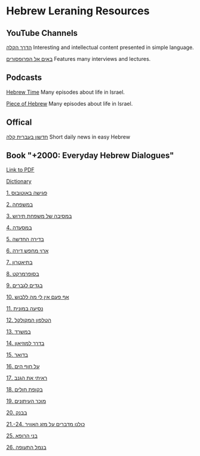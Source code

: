 # Hebrew Leraning Resources

## YouTube Channels


[הדרך הקלה](https://www.youtube.com/@ezway) Interesting and intellectual content presented in simple language.

[באים אל הפרופסורים](https://www.youtube.com/@AlexTseitlin) Features many interviews and lectures.

## Podcasts

[Hebrew Time](https://hebrewtime.squarespace.com/) Many episodes about life in Israel.

[Piece of Hebrew](https://www.youtube.com/@PieceofHebrew/videos) Many episodes about life in Israel.

## Offical
[חדשון בעברית קלה](https://hadshon.edu.gov.il/) Short daily news in easy Hebrew
## Book "+2000: Everyday Hebrew Dialogues"

[Link to PDF](https://www.pdfdrive.com/2000-everyday-hebrew-dialogues-hebrew-edition-book-only-e188142270.html)

[Dictionary](https://www.pdfdrive.com/2000-a-dictionary-for-learners-of-hebrew-e188445447.html)

[1. פגישה באוטובוס](https://www.youtube.com/watch?v=ZuA1ITIFywQ)

[2. במשפחה](https://www.youtube.com/watch?v=4zspI4Wq6Sc)

[3. במסיבה של משפחת תירוש](https://www.youtube.com/watch?v=1ODda1Qk8yc)

[4. במסעדה](https://www.youtube.com/watch?v=JTyd8OW6EWI)

[5. בדירה החדשה](https://www.youtube.com/watch?v=HRKW7u9xgsI)

[6. ארוי מחפש דירה](https://www.youtube.com/watch?v=uIKtDS50k_k)

[7. בתיאטרון](https://www.youtube.com/watch?v=eGzvM4uQaKc)

[8. בסופרמרקט](https://www.youtube.com/watch?v=kB3yfU5RAUo)

[9. בגדים לגברים](https://www.youtube.com/watch?v=zrKDB-5GWSo&pp=0gcJCUUJAYcqIYzv)

[10. אף פעם אין לי מה ללבוש](https://www.youtube.com/watch?v=GduEM4eTSBk)

[11. נסיעה במונית](https://www.youtube.com/watch?v=LDe_foExugY)

[12. הטלפון המקולקל](https://www.youtube.com/watch?v=k_Gze4sk6_E)

[13. במשרד](https://www.youtube.com/watch?v=Zxxg-JbAYbs)

[14. בדרך למוזיאון](https://www.youtube.com/watch?v=yYWB-VqKiJY)

[15. בדואר](https://www.youtube.com/watch?v=1IBQCqbXP-M)

[16. על חוף הים](https://www.youtube.com/watch?v=x2v6KbNRzH0&pp=0gcJCUUJAYcqIYzv)

[17. ראיתי את הגנב](https://www.youtube.com/watch?v=Uv6qkS2ijV4)

[18. בקופת חולים](https://www.youtube.com/watch?v=GjthKYZXWsY)

[19. מוכר העיתונים](https://www.youtube.com/watch?v=cdBbmfAvxsQ)

[20. בבנק](https://www.youtube.com/watch?v=w64nw9yo0os)

[21.-24. כולנו מדברים על מזג האוויר](https://www.youtube.com/watch?v=HGPywSl_teM)

[25. בני הרופא](https://www.youtube.com/watch?v=T3sUCxabUNs)

[26. בנמל התעופה](https://www.youtube.com/watch?v=moh88oOPRdI)
